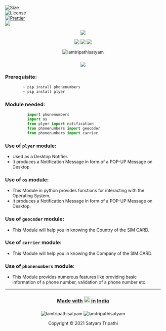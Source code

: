 ![Size](https://img.shields.io/github/repo-size/Iamtripathisatyam/Phone_Number_Info?color=red&label=Repo%20Size%20)</br>
![License](https://img.shields.io/badge/License-MIT-red.svg)</br>
[![Prettier](https://img.shields.io/badge/Code%20Style-Prettier-red.svg)](https://github.com/prettier/prettier)</br>
![](https://img.shields.io/tokei/lines/github/Iamtripathisatyam/Phone_Number_Info?color=red&label=Lines%20of%20Code)</br>

<p align="center">
<img src="https://cutt.ly/kblvsVv" />
</p>

<p align="center">
<img src="https://forthebadge.com/images/badges/for-you.svg" />
<img src="http://ForTheBadge.com/images/badges/made-with-python.svg" />
<img src="https://forthebadge.com/images/badges/built-by-developers.svg" />
</p>

<p align="center">
  <img src="https://profile-counter.glitch.me/{Phone_Number_Info}/count.svg" alt=Iamtripathisatyam />
</p>

### <h3 align="center"><a href="https://github.com/Iamtripathisatyam/Phone_Number_Info/blob/main/Phone_Number_Info.py"><img src="https://img.shields.io/badge/-PHONE NUMBERS INFO USING PYTHON-black?logo=python&logoColor=yellow&style=flat-square"></a><h3/>
  
### Prerequisite:
```python
        ~ pip install phonenumbers
        ~ pip install plyer
```             

### Module needed:
```python 
          import phonenumbers
          import os
          from plyer import notification
          from phonenumbers import geocoder
          from phonenumbers import carrier
```
### Use of `plyer` module:
   - Used as a Desktop Notifier. 
   - It produces a Notification Message in form of a POP-UP Message on Desktop.
### Use of `os` module:
   - This Module in python provides functions for interacting with the Operating System. 
   - It produces a Notification Message in form of a POP-UP Message on Desktop.
### Use of `geocoder` module:
   - This Module will help you in knowing the Country of the SIM CARD.
### Use of `carrier` module:
   - This Module will help you in knowing the Company of the SIM CARD.
### Use of `phonenumbers` module:
   - This Module provides numerous features like providing basic information of a phone number, validation of a phone number etc.
_________________________________

### <h3 align="center"><a href="https://github.com/Iamtripathisatyam/Phone_Number_Info">Made with <img src="https://cutt.ly/lbllkDi" width="20px"> in India</a><h3/>

<p align="center">
<img src="https://badges.pufler.dev/updated/Iamtripathisatyam/Phone_Number_Info?style=for-the-badge&logo=github&logoColor=yellow" alt=Iamtripathisatyam />
<img src="https://badges.pufler.dev/created/Iamtripathisatyam/Phone_Number_Info?style=for-the-badge&logo=github&logoColor=yellow" alt=Iamtripathisatyam />
</p>

<p align="center">Copyright &copy; 2021 Satyam Tripathi</p>
